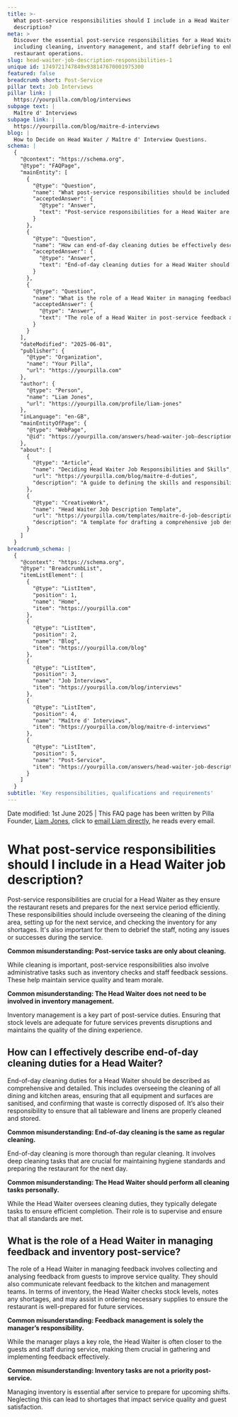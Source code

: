 ```yaml
---
title: >-
  What post-service responsibilities should I include in a Head Waiter job
  description?
meta: >
  Discover the essential post-service responsibilities for a Head Waiter,
  including cleaning, inventory management, and staff debriefing to enhance
  restaurant operations.
slug: head-waiter-job-description-responsibilities-1
unique id: 1749721747849x938147670001975300
featured: false
breadcrumb short: Post-Service
pillar text: Job Interviews
pillar link: |
  https://yourpilla.com/blog/interviews
subpage text: |
  Maître d' Interviews
subpage link: |
  https://yourpilla.com/blog/maitre-d-interviews
blog: |
  How to Decide on Head Waiter / Maître d' Interview Questions.
schema: |
  {
    "@context": "https://schema.org",
    "@type": "FAQPage",
    "mainEntity": [
      {
        "@type": "Question",
        "name": "What post-service responsibilities should be included in a Head Waiter job description?",
        "acceptedAnswer": {
          "@type": "Answer",
          "text": "Post-service responsibilities for a Head Waiter are critical for efficiently resetting and preparing the restaurant for the next service period. These responsibilities include supervising the cleaning of the dining area, setting up for upcoming services, debriefing staff on the service's successes and issues, and checking inventory for shortages. Additionally, administrative tasks such as staff feedback sessions and inventory checks are crucial for maintaining service quality and team morale."
        }
      },
      {
        "@type": "Question",
        "name": "How can end-of-day cleaning duties be effectively described for a Head Waiter?",
        "acceptedAnswer": {
          "@type": "Answer",
          "text": "End-of-day cleaning duties for a Head Waiter should include comprehensive and detailed oversight of the cleaning of all dining and kitchen areas. The responsibilities involve ensuring that all equipment and surfaces are sanitised, confirming proper disposal of waste, and overseeing the cleaning and storage of tableware and linens. While they supervise these tasks, delegation for efficient task completion is common to meet all cleanliness standards."
        }
      },
      {
        "@type": "Question",
        "name": "What is the role of a Head Waiter in managing feedback and inventory post-service?",
        "acceptedAnswer": {
          "@type": "Answer",
          "text": "The role of a Head Waiter in post-service feedback and inventory management includes collecting and analysing guest feedback to enhance service quality and ensuring effective communication with kitchen and management teams. For inventory, they check stock levels, note any shortages, and sometimes assist in ordering supplies to ensure readiness for future services."
        }
      }
    ],
    "dateModified": "2025-06-01",
    "publisher": {
      "@type": "Organization",
      "name": "Your Pilla",
      "url": "https://yourpilla.com"
    },
    "author": {
      "@type": "Person",
      "name": "Liam Jones",
      "url": "https://yourpilla.com/profile/liam-jones"
    },
    "inLanguage": "en-GB",
    "mainEntityOfPage": {
      "@type": "WebPage",
      "@id": "https://yourpilla.com/answers/head-waiter-job-description-responsibilities-1"
    },
    "about": [
      {
        "@type": "Article",
        "name": "Deciding Head Waiter Job Responsibilities and Skills",
        "url": "https://yourpilla.com/blog/maitre-d-duties",
        "description": "A guide to defining the skills and responsibilities needed from a Head Waiter to ensure efficient restaurant operation and service quality."
      },
      {
        "@type": "CreativeWork",
        "name": "Head Waiter Job Description Template",
        "url": "https://yourpilla.com/templates/maitre-d-job-description",
        "description": "A template for drafting a comprehensive job description for a Head Waiter, detailing required skills and responsibilities."
      }
    ]
  }
breadcrumb_schema: |
  {
    "@context": "https://schema.org",
    "@type": "BreadcrumbList",
    "itemListElement": [
      {
        "@type": "ListItem",
        "position": 1,
        "name": "Home",
        "item": "https://yourpilla.com"
      },
      {
        "@type": "ListItem",
        "position": 2,
        "name": "Blog",
        "item": "https://yourpilla.com/blog"
      },
      {
        "@type": "ListItem",
        "position": 3,
        "name": "Job Interviews",
        "item": "https://yourpilla.com/blog/interviews"
      },
      {
        "@type": "ListItem",
        "position": 4,
        "name": "Maître d' Interviews",
        "item": "https://yourpilla.com/blog/maitre-d-interviews"
      },
      {
        "@type": "ListItem",
        "position": 5,
        "name": "Post-Service",
        "item": "https://yourpilla.com/answers/head-waiter-job-description-responsibilities-1"
      }
    ]
  }
subtitle: 'Key responsibilities, qualifications and requirements'
---
```


Date modified: 1st June 2025 | This FAQ page has been written by Pilla Founder, [Liam Jones](https://yourpilla.com/profile/liam-jones), click to [email Liam directly](https://mailto:liam@yourpilla.com), he reads every email.

# What post-service responsibilities should I include in a Head Waiter job description?

Post-service responsibilities are crucial for a Head Waiter as they ensure the restaurant resets and prepares for the next service period efficiently. These responsibilities should include overseeing the cleaning of the dining area, setting up for the next service, and checking the inventory for any shortages. It's also important for them to debrief the staff, noting any issues or successes during the service.

**Common misunderstanding: Post-service tasks are only about cleaning.**

While cleaning is important, post-service responsibilities also involve administrative tasks such as inventory checks and staff feedback sessions. These help maintain service quality and team morale.

**Common misunderstanding: The Head Waiter does not need to be involved in inventory management.**

Inventory management is a key part of post-service duties. Ensuring that stock levels are adequate for future services prevents disruptions and maintains the quality of the dining experience.

## How can I effectively describe end-of-day cleaning duties for a Head Waiter?

End-of-day cleaning duties for a Head Waiter should be described as comprehensive and detailed. This includes overseeing the cleaning of all dining and kitchen areas, ensuring that all equipment and surfaces are sanitised, and confirming that waste is correctly disposed of. It’s also their responsibility to ensure that all tableware and linens are properly cleaned and stored.

**Common misunderstanding: End-of-day cleaning is the same as regular cleaning.**

End-of-day cleaning is more thorough than regular cleaning. It involves deep cleaning tasks that are crucial for maintaining hygiene standards and preparing the restaurant for the next day.

**Common misunderstanding: The Head Waiter should perform all cleaning tasks personally.**

While the Head Waiter oversees cleaning duties, they typically delegate tasks to ensure efficient completion. Their role is to supervise and ensure that all standards are met.

## What is the role of a Head Waiter in managing feedback and inventory post-service?

The role of a Head Waiter in managing feedback involves collecting and analysing feedback from guests to improve service quality. They should also communicate relevant feedback to the kitchen and management teams. In terms of inventory, the Head Waiter checks stock levels, notes any shortages, and may assist in ordering necessary supplies to ensure the restaurant is well-prepared for future services.

**Common misunderstanding: Feedback management is solely the manager’s responsibility.**

While the manager plays a key role, the Head Waiter is often closer to the guests and staff during service, making them crucial in gathering and implementing feedback effectively.

**Common misunderstanding: Inventory tasks are not a priority post-service.**

Managing inventory is essential after service to prepare for upcoming shifts. Neglecting this can lead to shortages that impact service quality and guest satisfaction.
